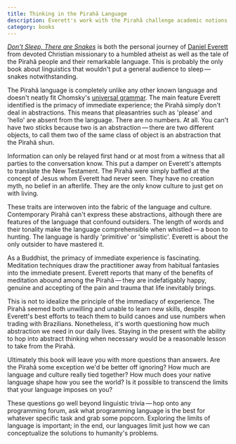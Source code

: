 ```yaml
---
title: Thinking in the Pirahã Language
description: Everett's work with the Pirahã challenge academic notions of language and the idea of absolute truth
category: books
---
```


[*Don't Sleep, There are Snakes*][0] is both the personal journey of [Daniel Everett][1] from devoted Christian missionary to a humbled atheist as well as the tale of the Pirahã people and their remarkable language. This is probably the only book about linguistics that wouldn't put a general audience to sleep&thinsp;—&thinsp;snakes notwithstanding.

The Pirahã language is completely unlike any other known language and doesn't neatly fit Chomsky's [universal grammar][2]. The main feature Everett identified is the primacy of immediate experience; the Pirahã simply don't deal in abstractions. This means that pleasantries such as 'please' and 'hello' are absent from the language. There are no numbers. At all. You can't have two sticks because two is an abstraction&thinsp;—&thinsp;there are two different objects, to call them two of the same class of object is an abstraction that the Pirahã shun.

Information can only be relayed first hand or at most from a witness that all parties to the conversation know. This put a damper on Everett's attempts to translate the New Testament. The Pirahã were simply baffled at the concept of Jesus whom Everett had never seen. They have no creation myth, no belief in an afterlife. They are the only know culture to just get on with living.  

These traits are interwoven into the fabric of the language and culture. Contemporary Pirahã can't express these abstractions, although there are features of the language that confound outsiders. The length of words and their tonality make the language comprehensible when whistled&thinsp;—&thinsp;a boon to hunting. The language is hardly 'primitive' or 'simplistic'. Everett is about the only outsider to have mastered it.  

As a Buddhist, the primacy of immediate experience is fascinating. Meditation techniques draw the practitioner away from habitual fantasies into the immediate present.  Everett reports that many of the benefits of meditation abound among the Pirahã&thinsp;—&thinsp;they are indefatigably happy, genuine and accepting of the pain and trauma that life inevitably brings.

This is not to idealize the principle of the immediacy of experience. The Pirahã seemed both unwilling and unable to learn new skills, despite Everett's best efforts to teach them to build canoes and use numbers when trading with Brazilians. Nonetheless, it's worth questioning how much abstraction we need in our daily lives. Staying in the present with the ability to hop into abstract thinking when necessary would be a reasonable lesson to take from the Pirahã.

Ultimately this book will leave you with more questions than answers. Are the Pirahã some exception we'd be better off ignoring? How much are language and culture really tied together? How much does your native language shape how you see the world? Is it possible to transcend the limits that your language imposes on you?

These questions go well beyond linguistic trivia&thinsp;—&thinsp;hop onto any programming forum, ask what programming language is the best for whatever specific task and grab some popcorn. Exploring the limits of language is important; in the end, our languages limit just how we can conceptualize the solutions to humanity's problems.  

[0]: https://www.amazon.com/gp/product/0307386120/
[1]: https://en.wikipedia.org/wiki/Daniel_Everett
[2]: https://en.wikipedia.org/wiki/Universal_grammar